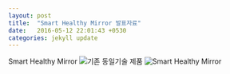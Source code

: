 ```yaml
---
layout: post
title:  "Smart Healthy Mirror 발표자료"
date:   2016-05-12 22:01:43 +0530
categories: jekyll update
---
```

Smart Healthy Mirror
![기존 동일기술 제품](https://kmkj7358.github.io/image/image1.jpg)
![Smart Healthy Mirror](https://kmkj7358.github.io/image/image2.jpg)

[jekyll-docs]: http://jekyllrb.com/docs/home
[jekyll-gh]:   https://github.com/jekyll/jekyll
[jekyll-talk]: https://talk.jekyllrb.com/
